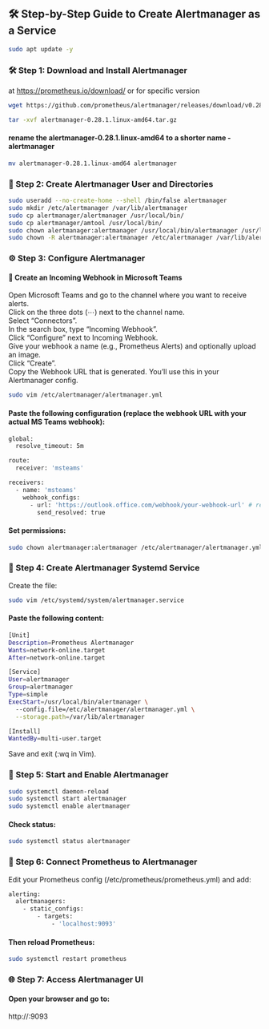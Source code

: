 ## 🛠️ Step-by-Step Guide to Create Alertmanager as a Service  
```sh
sudo apt update -y
```
### 🛠️ Step 1: Download and Install Alertmanager
at https://prometheus.io/download/
or for specific version
```sh
wget https://github.com/prometheus/alertmanager/releases/download/v0.28.1/alertmanager-0.28.1.linux-amd64.tar.gz
```
```sh
tar -xvf alertmanager-0.28.1.linux-amd64.tar.gz
```
#### rename the alertmanager-0.28.1.linux-amd64 to a shorter name - alertmanager
```sh
mv alertmanager-0.28.1.linux-amd64 alertmanager
```

### 👤 Step 2: Create Alertmanager User and Directories
```sh
sudo useradd --no-create-home --shell /bin/false alertmanager
sudo mkdir /etc/alertmanager /var/lib/alertmanager
sudo cp alertmanager/alertmanager /usr/local/bin/
sudo cp alertmanager/amtool /usr/local/bin/
sudo chown alertmanager:alertmanager /usr/local/bin/alertmanager /usr/local/bin/amtool
sudo chown -R alertmanager:alertmanager /etc/alertmanager /var/lib/alertmanager
```

### ⚙️ Step 3: Configure Alertmanager

#### 🔗 Create an Incoming Webhook in Microsoft Teams
Open Microsoft Teams and go to the channel where you want to receive alerts.  
Click on the three dots (⋯) next to the channel name.  
Select “Connectors”.  
In the search box, type “Incoming Webhook”.  
Click “Configure” next to Incoming Webhook.  
Give your webhook a name (e.g., Prometheus Alerts) and optionally upload an image.  
Click “Create”.  
Copy the Webhook URL that is generated. You’ll use this in your Alertmanager config.  

```sh
sudo vim /etc/alertmanager/alertmanager.yml
```

#### Paste the following configuration (replace the webhook URL with your actual MS Teams webhook):

```sh
global:
  resolve_timeout: 5m

route:
  receiver: 'msteams'

receivers:
  - name: 'msteams'
    webhook_configs:
      - url: 'https://outlook.office.com/webhook/your-webhook-url' # replace the webhook URL with your actual MS Teams webhook 
        send_resolved: true
```

#### Set permissions:
```sh
sudo chown alertmanager:alertmanager /etc/alertmanager/alertmanager.yml
```

### 🧾 Step 4: Create Alertmanager Systemd Service
Create the file:
```sh
sudo vim /etc/systemd/system/alertmanager.service
```

#### Paste the following content:
```sh
[Unit]
Description=Prometheus Alertmanager
Wants=network-online.target
After=network-online.target

[Service]
User=alertmanager
Group=alertmanager
Type=simple
ExecStart=/usr/local/bin/alertmanager \
  --config.file=/etc/alertmanager/alertmanager.yml \
  --storage.path=/var/lib/alertmanager

[Install]
WantedBy=multi-user.target
```

Save and exit (:wq in Vim).

### 🚀 Step 5: Start and Enable Alertmanager
```sh
sudo systemctl daemon-reload
sudo systemctl start alertmanager
sudo systemctl enable alertmanager
```
#### Check status:
```sh
sudo systemctl status alertmanager
```

### 🔗 Step 6: Connect Prometheus to Alertmanager
Edit your Prometheus config (/etc/prometheus/prometheus.yml) and add:
```sh
alerting:
  alertmanagers:
    - static_configs:
        - targets:
            - 'localhost:9093'
```
#### Then reload Prometheus:
```sh
sudo systemctl restart prometheus
```

### 🌐 Step 7: Access Alertmanager UI
#### Open your browser and go to:

http://<your-server-ip>:9093
